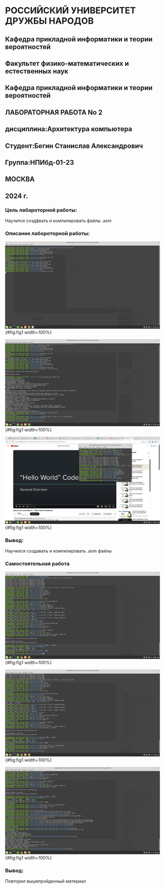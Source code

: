 # РОССИЙСКИЙ УНИВЕРСИТЕТ ДРУЖБЫ НАРОДОВ 
## Кафедра прикладной информатики и теории вероятностей
## Факультет физико-математических и естественных наук
## Кафедра прикладной информатики и теории вероятностей
## ЛАБОРАТОРНАЯ РАБОТА No 2
## дисциплина:Архитектура компьютера
## Студент:Бегин Станислав Александрович
## Группа:НПИбд-01-23
## МОСКВА
## 2024 г.


### Цель лабароторной работы:
Научится создфвать и компилировать файлы .asm

### Описание лабороторной работы:
![Создал hello.asm](image/21.png){#fig:fig1 width=100%}

![Написал и компилировал hello.asm](image/22.png){#fig:fig1 width=100%}

![Hello Word!](image/23.png){#fig:fig1 width=100%}

### Вывод:
Научился создавать и компилировать .asm файлы

### Самостоятельная работа 

![Скопировал с новым именем,объектировал,компонировал и изменил его, что-бы он выдавал фамилию-имя](image/24.png){#fig:fig1 width=100%}

![Сделал повторно](image/25.png){#fig:fig1 width=100%}

![Отправил на гитхаб](image/26.png){#fig:fig1 width=100%}

### Вывод:
Повторил вышепройденный материал







